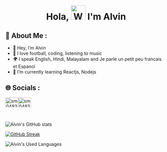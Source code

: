 <h1 align="center"> Hola, <img src="https://raw.githubusercontent.com/nixin72/nixin72/master/wave.gif" 
         alt="Waving hand animated gif"
         height="45"
         width="45" /> I'm Alvin </h1>

## 💫 About Me :
- 👋 Hey, I’m Alvin
- 👀 I love football, coding, listening to music
- 🌍 I speak English, Hindi, Malayalam and Je parle un petit peu francais et Espanol
- 🌱 I’m currently learning Reactjs, Nodejs

## 🌐 Socials :
<p align="left">
<a href="https://github.com/alvin1904" target="blank"><img align="center" src="https://raw.githubusercontent.com/rahuldkjain/github-profile-readme-generator/master/src/images/icons/Social/github.svg" alt="sm0483" height="30" width="40" /></a><a href="https://www.linkedin.com/in/alvin-varghese19
/" target="blank"><img align="center" src="https://raw.githubusercontent.com/rahuldkjain/github-profile-readme-generator/master/src/images/icons/Social/linked-in-alt.svg" alt="sm0483" height="30" width="40" /></a>
</p>

<br>

![Alvin's GitHub stats](https://github-readme-stats-sigma-five.vercel.app/api?username=alvin1904&show_icons=true&theme=prussian)

[![GitHub Streak](https://streak-stats.demolab.com?user=alvin1904&theme=prussian&date_format=M%20j%5B%2C%20Y%5D&mode=daily)](https://git.io/streak-stats)

![Alvin's Used Languages](https://github-readme-stats-sigma-five.vercel.app/api/top-langs/?username=alvin1904&layout=compact&theme=prussian)
<br>


